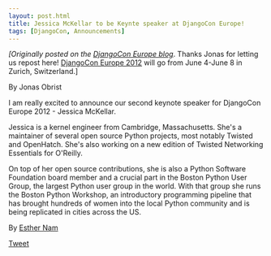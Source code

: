 ```yaml
---
layout: post.html
title: Jessica McKellar to be Keynte speaker at DjangoCon Europe!
tags: [DjangoCon, Announcements]
---
```


_[Originally posted on the [DjangoCon Europe blog](http://2012.djangocon.eu/blog/announcing-our-second-keynote-speaker-jessica-mcke/)_. Thanks Jonas for letting us repost here! [DjangoCon Europe 2012](http://2012.djangocon.eu/) will go from June 4-June 8 in Zurich, Switzerland.]

By Jonas Obrist

I am really excited to announce our second keynote speaker for DjangoCon Europe 2012 - Jessica McKellar.

Jessica is a kernel engineer from Cambridge, Massachusetts. She's a maintainer of several open source Python projects, most notably Twisted and OpenHatch. She's also working on a new edition of Twisted Networking Essentials for O'Reilly.

On top of her open source contributions, she is also a Python Software Foundation board member and a crucial part in the Boston Python User Group, the largest Python user group in the world. With that group she runs the Boston Python Workshop, an introductory programming pipeline that has brought hundreds of women into the local Python community and is being replicated in cities across the US.

By [Esther Nam](http://twitter.com/estherbester "Estherbester | Twitter")

[Tweet](http://twitter.com/share)